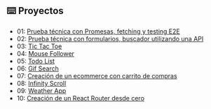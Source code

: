 ## ⌨️ Proyectos

- 01: [Prueba técnica con Promesas, fetching y testing E2E](projects/01-react-prueba-tecnica)
- 02: [Prueba técnica con formularios, buscador utilizando una API](projects/02-react-buscador-peliculas)
- 03: [Tic Tac Toe](projects/03-tic-tac-toe/)
- 04: [Mouse Follower](projects/04-mouse-follower)
- 05: [Todo List](projects/05-todo-list)
- 06: [Gif Search](projects/06-gif-search)
- 07: [Creación de un ecommerce con carrito de compras](projects/07-shopping-cart)
- 08: [Infinity Scroll](projects/08-infinity-scroll)
- 09: [Weather App](projects/09-weather-app)
- 10: [Creación de un React Router desde cero](projects/10-midu-router)
